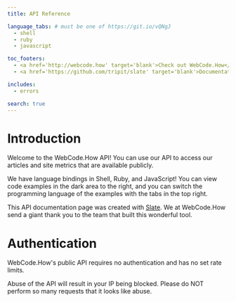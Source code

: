```yaml
---
title: API Reference

language_tabs: # must be one of https://git.io/vQNgJ
  - shell
  - ruby
  - javascript

toc_footers:
  - <a href='http://webcode.how' target='blank'>Check out WebCode.How</a>
  - <a href='https://github.com/tripit/slate' target='blank'>Documentation Powered by Slate</a>

includes:
  - errors

search: true
---
```


# Introduction

Welcome to the WebCode.How API! You can use our API to access our articles and site metrics that are available publicly.

We have language bindings in Shell, Ruby, and JavaScript! You can view code examples in the dark area to the right, and you can switch the programming language of the examples with the tabs in the top right.

This API documentation page was created with [Slate](https://github.com/tripit/slate). We at WebCode.How send a giant thank you to the team that built this wonderful tool.

# Authentication

WebCode.How's public API requires no authentication and has no set rate limits.

Abuse of the API will result in your IP being blocked. Please do NOT perform so many requests that it looks like abuse.
